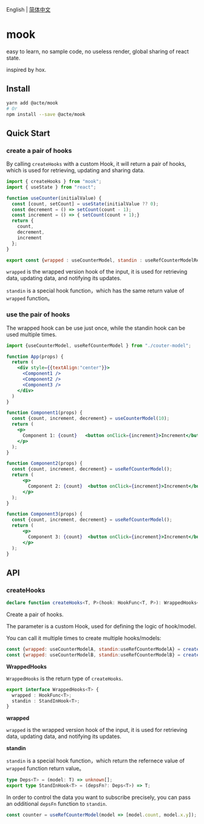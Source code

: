 English | [简体中文](./README-cn.md)

# mook

easy to learn, no sample code, no useless render, global sharing of react state. 

inspired by hox.

## Install

```bash
yarn add @acte/mook
# Or
npm install --save @acte/mook
```

## Quick Start

### create a pair of hooks

By calling `createHooks` with a custom Hook, it will return a pair of hooks, which is used for retrieving, updating and sharing data.

```jsx
import { createHooks } from "mook";
import { useState } from "react";

function useCounter(initialValue) {
  const [count, setCount] = useState(initialValue ?? 0);
  const decrement = () => setCount(count - 1);
  const increment = () => { setCount(count + 1);}
  return {
    count,
    decrement,
    increment
  };
}

export const {wrapped : useCounterModel, standin : useRefCounterModelRef} = createHooks(useCounter);
```

`wrapped` is the wrapped version hook of the input, it is used for retrieving data, updating data, and notifying  its updates.

`standin` is a special hook function，which has the same return value of `wrapped` function。

### use the pair of hooks

The wrapped hook can be use just once, while the standin hook can be used multiple times.

```jsx
import {useCounterModel, useRefCounterModel } from "./couter-model";

function App(props) {
  return (
    <div style={{textAlign:"center"}}>
      <Component1 />
      <Component2 />
      <Component3 />
    </div>
  )
}

function Component1(props) {
  const {count, increment, decrement} = useCounterModel(10);
  return (
    <p>
      Component 1: {count}   <button onClick={increment}>Increment</button> <button onClick={decrement}>decrement</button>
    </p>
  );
}

function Component2(props) {
  const {count, increment, decrement} = useRefCounterModel();
  return (
      <p>
        Component 2: {count}  <button onClick={increment}>Increment</button> <button onClick={decrement}>decrement</button>
      </p>
  );
}

function Component3(props) {
  const {count, increment, decrement} = useRefCounterModel();
  return (
      <p>
        Component 3: {count}  <button onClick={increment}>Increment</button> <button onClick={decrement}>decrement</button>
      </p>
  );
}
```


## API

### createHooks

```typescript
declare function createHooks<T, P>(hook: HookFunc<T, P>): WrappedHooks<T> 
```

Create a pair of hooks.

The parameter is a custom Hook, used for defining the logic of hook/model.

You can call it multiple times to create multiple hooks/models:

```jsx
const {wrapped: useCounterModelA, standin:useRefCounterModelA} = createHooks(useCounter);
const {wrapped: useCounterModelB, standin:useRefCounterModelB} = createHooks(useCounter);
```

**WrappedHooks**

`WrappedHooks` is the return type of `createHooks`. 

```typescript
export interface WrappedHooks<T> {
  wrapped : HookFunc<T>;
  standin : StandInHook<T>;
}
```

**wrapped**

`wrapped` is the wrapped version hook of the input, it is used for retrieving data, updating data, and notifying  its updates.

**standin**

`standin` is a special hook function，which return the refernece value of `wrapped` function return value。

```typescript
type Deps<T> = (model: T) => unknown[];
export type StandInHook<T> = (depsFn?: Deps<T>) => T;
```

In order to control the data you want to subscribe precisely, you can pass an odditional `depsFn` function to `standin`.


```jsx
const counter = useRefCounterModel(model => [model.count, model.x.y]);
```
